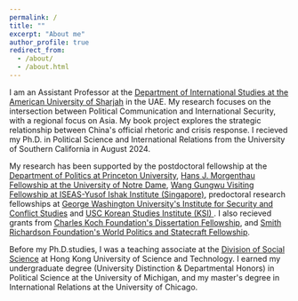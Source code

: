 ```yaml
---
permalink: /
title: ""
excerpt: "About me"
author_profile: true
redirect_from: 
  - /about/
  - /about.html
---
```

I am an Assistant Professor at the [Department of International Studies at the American University of Sharjah](https://www.aus.edu/cas/department-of-international-studies) in the UAE. My research focuses on the intersection between Political Communication and International Security, with a regional focus on Asia.  My book project explores the strategic relationship between China's official rhetoric and crisis response. I recieved my Ph.D. in Political Science and International Relations from the University of Southern California in August 2024.

My research has been supported by the postdoctoral fellowship at the [Department of Politics at Princeton University](https://politics.princeton.edu), [Hans J. Morgenthau Fellowship at the University of Notre Dame](https://ndisc.nd.edu/people/morgenthau-fellows/), [Wang Gungwu Visiting Fellowship at ISEAS-Yusof Ishak Institute (Singapore)](https://www.iseas.edu.sg/about-us/opportunities-about-us/fellowships/wang-gungwu-visiting-fellows-programme/), predoctoral research fellowships at [George Washington University's Institute for Security and Conflict Studies](https://iscs.elliott.gwu.edu/predoctoral-fellows) and [USC Korean Studies Institute (KSI) ](https://dornsife.usc.edu/ksi/graduate-students/u-s-asia-grand-strategy-fellows/current-and-former-usc-predoctoral-fellows/). I also recieved grants from [Charles Koch Foundation's Dissertation Fellowship](https://standtogethertrust.org/rfps/foreign-policy-grant/), and [Smith Richardson Foundation's World Politics and Statecraft Fellowship](https://www.srf.org/programs/international-security-foreign-policy/world-politics-statecraft-fellowship/).  

Before my Ph.D.studies, I was a teaching associate at the [Division of Social Science](https://sosc.hkust.edu.hk/) at Hong Kong University of Science and Technology. I earned my undergraduate degree (University Distinction & Departmental Honors) in Political Science at the University of Michigan, and my master's degree in International Relations at the University of Chicago.

